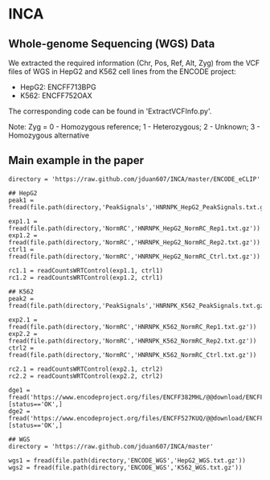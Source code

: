 # INCA

## Whole-genome Sequencing (WGS) Data

We extracted  the required information (Chr, Pos, Ref, Alt, Zyg) from the VCF files of WGS in HepG2 and K562 cell lines from the ENCODE project:
  + HepG2: ENCFF713BPG
  + K562: ENCFF752OAX
    
The corresponding code can be found in 'ExtractVCFInfo.py'.

Note: Zyg = 0 - Homozygous reference; 1 - Heterozygous; 2 - Unknown; 3 - Homozygous alternative

## Main example in the paper

```{r}
directory = 'https://raw.github.com/jduan607/INCA/master/ENCODE_eCLIP'

## HepG2
peak1 = fread(file.path(directory,'PeakSignals','HNRNPK_HepG2_PeakSignals.txt.gz'))

exp1.1 = fread(file.path(directory,'NormRC','HNRNPK_HepG2_NormRC_Rep1.txt.gz')) 
exp1.2 = fread(file.path(directory,'NormRC','HNRNPK_HepG2_NormRC_Rep2.txt.gz')) 
ctrl1 = fread(file.path(directory,'NormRC','HNRNPK_HepG2_NormRC_Ctrl.txt.gz'))

rc1.1 = readCountsWRTControl(exp1.1, ctrl1)
rc1.2 = readCountsWRTControl(exp1.2, ctrl1)

## K562
peak2 = fread(file.path(directory,'PeakSignals','HNRNPK_K562_PeakSignals.txt.gz'))

exp2.1 = fread(file.path(directory,'NormRC','HNRNPK_K562_NormRC_Rep1.txt.gz')) 
exp2.2 = fread(file.path(directory,'NormRC','HNRNPK_K562_NormRC_Rep2.txt.gz')) 
ctrl2 = fread(file.path(directory,'NormRC','HNRNPK_K562_NormRC_Ctrl.txt.gz'))

rc2.1 = readCountsWRTControl(exp2.1, ctrl2)
rc2.2 = readCountsWRTControl(exp2.2, ctrl2)

dge1 = fread('https://www.encodeproject.org/files/ENCFF382MHL/@@download/ENCFF382MHL.tsv')[status=='OK',]
dge2 = fread('https://www.encodeproject.org/files/ENCFF527KUQ/@@download/ENCFF527KUQ.tsv')[status=='OK',]

## WGS
directory = 'https://raw.github.com/jduan607/INCA/master'

wgs1 = fread(file.path(directory,'ENCODE_WGS','HepG2_WGS.txt.gz'))
wgs2 = fread(file.path(directory,'ENCODE_WGS','K562_WGS.txt.gz'))
```
